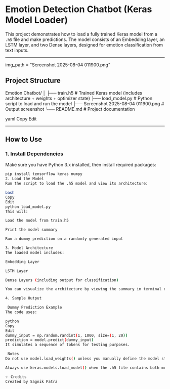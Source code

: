 #  Emotion Detection Chatbot (Keras Model Loader)

This project demonstrates how to load a fully trained Keras model from a `.h5` file and make predictions. The model consists of an Embedding layer, an LSTM layer, and two Dense layers, designed for emotion classification from text inputs.

---
img_path = "Screenshot 2025-08-04 011900.png"
##  Project Structure

Emotion Chatbot/
│
├── train.h5 # Trained Keras model (includes architecture + weights + optimizer state)
├── load_model.py # Python script to load and run the model
├── Screenshot 2025-08-04 011900.png # Output screenshot
└── README.md # Project documentation

yaml
Copy
Edit

---

##  How to Use

### 1. Install Dependencies

Make sure you have Python 3.x installed, then install required packages:

```bash
pip install tensorflow keras numpy
2. Load the Model
Run the script to load the .h5 model and view its architecture:

bash
Copy
Edit
python load_model.py
This will:

Load the model from train.h5

Print the model summary

Run a dummy prediction on a randomly generated input

3. Model Architecture
The loaded model includes:

Embedding Layer

LSTM Layer

Dense Layers (including output for classification)

You can visualize the architecture by viewing the summary in terminal or examining the weights using h5py if needed.

4. Sample Output

 Dummy Prediction Example
The code uses:

python
Copy
Edit
dummy_input = np.random.randint(1, 1000, size=(1, 20))
prediction = model.predict(dummy_input)
It simulates a sequence of tokens for testing purposes.

 Notes
Do not use model.load_weights() unless you manually define the model structure.

Always use keras.models.load_model() when the .h5 file contains both model and weights.

✨ Credits
Created by Sagnik Patra
